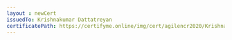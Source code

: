 ```yaml
--- 
layout : newCert 
issuedTo: Krishnakumar Dattatreyan 
certificatePath: https://certifyme.online/img/cert/agilencr2020/KrishnakumarDattatreyan_bb47f.png
--- 
```


